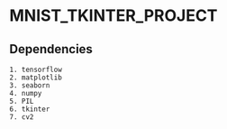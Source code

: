 # MNIST_TKINTER_PROJECT
## Dependencies
    1. tensorflow
    2. matplotlib
    3. seaborn 
    4. numpy 
    5. PIL 
    6. tkinter 
    7. cv2
    
